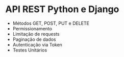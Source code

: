 # API REST Python e Django 

- Métodos GET, POST, PUT e DELETE
- Permissionamento
- Limitação de requests
- Paginação de dados
- Autenticação via Token
- Testes Unitários
